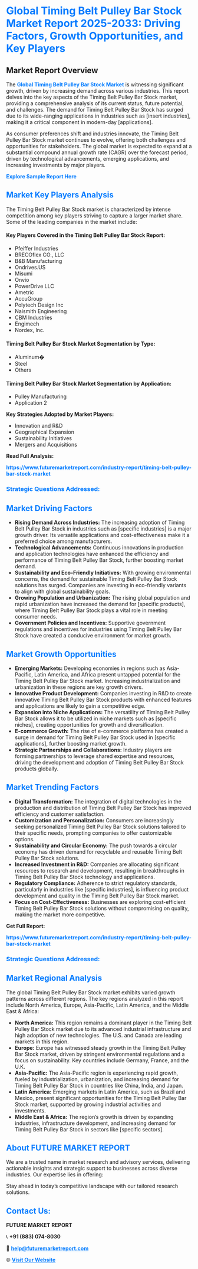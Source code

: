 <h1 style="color: #007BFF;">Global Timing Belt Pulley Bar Stock Market Report 2025-2033: Driving Factors, Growth Opportunities, and Key Players</h1>

<section id="overview">
<h2>Market Report Overview</h2>
<p>The <a href="https://www.futuremarketreport.com/industry-report/timing-belt-pulley-bar-stock-market" style="color: #007BFF; text-decoration: none;"><strong>Global Timing Belt Pulley Bar Stock Market</strong></a> is witnessing significant growth, driven by increasing demand across various industries. This report delves into the key aspects of the Timing Belt Pulley Bar Stock market, providing a comprehensive analysis of its current status, future potential, and challenges. The demand for Timing Belt Pulley Bar Stock has surged due to its wide-ranging applications in industries such as [insert industries], making it a critical component in modern-day [applications].</p>
<p>As consumer preferences shift and industries innovate, the Timing Belt Pulley Bar Stock market continues to evolve, offering both challenges and opportunities for stakeholders. The global market is expected to expand at a substantial compound annual growth rate (CAGR) over the forecast period, driven by technological advancements, emerging applications, and increasing investments by major players.</p>
</section>

<section id="overview">
<p><a href="https://www.futuremarketreport.com/request-sample/reportId=109653" style="color: #007BFF; text-decoration: none;"><strong>Explore Sample Report Here</strong></a></p>
</section>

<section id="key-players">
<h2 style="color: #007BFF;">Market Key Players Analysis</h2>
<p>The Timing Belt Pulley Bar Stock market is characterized by intense competition among key players striving to capture a larger market share. Some of the leading companies in the market include:</p>
<h4>Key Players Covered in the Timing Belt Pulley Bar Stock Report:</h4>
<ul><li>Pfeiffer Industries</li><li>BRECOflex CO., LLC</li><li>B&amp;B Manufacturing</li><li>Ondrives.US</li><li>Misumi</li><li>Onvio</li><li>PowerDrive LLC</li><li>Ametric</li><li>AccuGroup</li><li>Polytech Design Inc</li><li>Naismith Engineering</li><li>CBM Industries</li><li>Engimech</li><li>Nordex, Inc.</li></ul>
<h4>Timing Belt Pulley Bar Stock Market Segmentation by Type:</h4>
<ul><li>Aluminum�</li><li>Steel</li><li>Others</li></ul>

<h4>Timing Belt Pulley Bar Stock Market Segmentation by Application:</h4>
<ul><li>Pulley Manufacturing</li><li>Application 2</li></ul>
<p><strong>Key Strategies Adopted by Market Players:</strong></p>
<ul>
<li>Innovation and R&D</li>
<li>Geographical Expansion</li>
<li>Sustainability Initiatives</li>
<li>Mergers and Acquisitions</li>
</ul>
</section>

<section>
<p><strong>Read Full Analysis: </strong></p><a href="https://www.futuremarketreport.com/industry-report/timing-belt-pulley-bar-stock-market" style="color: #007BFF; text-decoration: none;"><strong>https://www.futuremarketreport.com/industry-report/timing-belt-pulley-bar-stock-market</strong></a>
<h3 style="color: #007BFF;">Strategic Questions Addressed:</h3>
</section>

<section id="driving-factors">
<h2 style="color: #007BFF;">Market Driving Factors</h2>
<ul>
<li><strong>Rising Demand Across Industries:</strong> The increasing adoption of Timing Belt Pulley Bar Stock in industries such as [specific industries] is a major growth driver. Its versatile applications and cost-effectiveness make it a preferred choice among manufacturers.</li>
<li><strong>Technological Advancements:</strong> Continuous innovations in production and application technologies have enhanced the efficiency and performance of Timing Belt Pulley Bar Stock, further boosting market demand.</li>
<li><strong>Sustainability and Eco-Friendly Initiatives:</strong> With growing environmental concerns, the demand for sustainable Timing Belt Pulley Bar Stock solutions has surged. Companies are investing in eco-friendly variants to align with global sustainability goals.</li>
<li><strong>Growing Population and Urbanization:</strong> The rising global population and rapid urbanization have increased the demand for [specific products], where Timing Belt Pulley Bar Stock plays a vital role in meeting consumer needs.</li>
<li><strong>Government Policies and Incentives:</strong> Supportive government regulations and incentives for industries using Timing Belt Pulley Bar Stock have created a conducive environment for market growth.</li>
</ul>
</section>

<section id="growth-opportunities">
<h2 style="color: #007BFF;">Market Growth Opportunities</h2>
<ul>
<li><strong>Emerging Markets:</strong> Developing economies in regions such as Asia-Pacific, Latin America, and Africa present untapped potential for the Timing Belt Pulley Bar Stock market. Increasing industrialization and urbanization in these regions are key growth drivers.</li>
<li><strong>Innovative Product Development:</strong> Companies investing in R&D to create innovative Timing Belt Pulley Bar Stock products with enhanced features and applications are likely to gain a competitive edge.</li>
<li><strong>Expansion into Niche Applications:</strong> The versatility of Timing Belt Pulley Bar Stock allows it to be utilized in niche markets such as [specific niches], creating opportunities for growth and diversification.</li>
<li><strong>E-commerce Growth:</strong> The rise of e-commerce platforms has created a surge in demand for Timing Belt Pulley Bar Stock used in [specific applications], further boosting market growth.</li>
<li><strong>Strategic Partnerships and Collaborations:</strong> Industry players are forming partnerships to leverage shared expertise and resources, driving the development and adoption of Timing Belt Pulley Bar Stock products globally.</li>
</ul>
</section>

<section id="trending-factors">
<h2 style="color: #007BFF;">Market Trending Factors</h2>
<ul>
<li><strong>Digital Transformation:</strong> The integration of digital technologies in the production and distribution of Timing Belt Pulley Bar Stock has improved efficiency and customer satisfaction.</li>
<li><strong>Customization and Personalization:</strong> Consumers are increasingly seeking personalized Timing Belt Pulley Bar Stock solutions tailored to their specific needs, prompting companies to offer customizable options.</li>
<li><strong>Sustainability and Circular Economy:</strong> The push towards a circular economy has driven demand for recyclable and reusable Timing Belt Pulley Bar Stock solutions.</li>
<li><strong>Increased Investment in R&D:</strong> Companies are allocating significant resources to research and development, resulting in breakthroughs in Timing Belt Pulley Bar Stock technology and applications.</li>
<li><strong>Regulatory Compliance:</strong> Adherence to strict regulatory standards, particularly in industries like [specific industries], is influencing product development and quality in the Timing Belt Pulley Bar Stock market.</li>
<li><strong>Focus on Cost-Effectiveness:</strong> Businesses are exploring cost-efficient Timing Belt Pulley Bar Stock solutions without compromising on quality, making the market more competitive.</li>
</ul>
</section>

<section>
<p><strong>Get Full Report: </strong></p><a href="https://www.futuremarketreport.com/industry-report/timing-belt-pulley-bar-stock-market" style="color: #007BFF; text-decoration: none;"><strong>https://www.futuremarketreport.com/industry-report/timing-belt-pulley-bar-stock-market</strong></a>
<h3 style="color: #007BFF;">Strategic Questions Addressed:</h3>
</section>


<section id="regional-analysis">
<h2 style="color: #007BFF;">Market Regional Analysis</h2>
<p>The global Timing Belt Pulley Bar Stock market exhibits varied growth patterns across different regions. The key regions analyzed in this report include North America, Europe, Asia-Pacific, Latin America, and the Middle East & Africa:</p>
<ul>
<li><strong>North America:</strong> This region remains a dominant player in the Timing Belt Pulley Bar Stock market due to its advanced industrial infrastructure and high adoption of new technologies. The U.S. and Canada are leading markets in this region.</li>
<li><strong>Europe:</strong> Europe has witnessed steady growth in the Timing Belt Pulley Bar Stock market, driven by stringent environmental regulations and a focus on sustainability. Key countries include Germany, France, and the U.K.</li>
<li><strong>Asia-Pacific:</strong> The Asia-Pacific region is experiencing rapid growth, fueled by industrialization, urbanization, and increasing demand for Timing Belt Pulley Bar Stock in countries like China, India, and Japan.</li>
<li><strong>Latin America:</strong> Emerging markets in Latin America, such as Brazil and Mexico, present significant opportunities for the Timing Belt Pulley Bar Stock market, supported by growing industrial activities and investments.</li>
<li><strong>Middle East & Africa:</strong> The region’s growth is driven by expanding industries, infrastructure development, and increasing demand for Timing Belt Pulley Bar Stock in sectors like [specific sectors].</li>
</ul>
</section>

<footer>
<h2 style="color: #007BFF;">About FUTURE MARKET REPORT</h2>
<p>We are a trusted name in market research and advisory services, delivering actionable insights and strategic support to businesses across diverse industries. Our expertise lies in offering:</p>

<p>Stay ahead in today’s competitive landscape with our tailored research solutions.</p>

<h2 style="color: #007BFF;">Contact Us:</h2>
<p><strong>FUTURE MARKET REPORT</strong></p>
<p>📞 <strong>+91 (883) 074-8030</strong></p>
<p>📧 <strong><a href="mailto:help@futuremarketreport.com" style="color: #007BFF;">help@futuremarketreport.com</a></strong></p>
<p>🌐 <strong><a href="https://www.futuremarketreport.com/" style="color: #007BFF;">Visit Our Website</a></strong></p>
</footer>